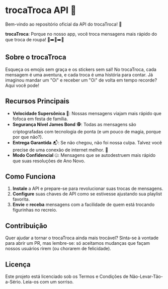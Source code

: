 # trocaTroca API 📲

Bem-vindo ao repositório oficial da API do trocaTroca! 🎉

**trocaTroca**: Porque no nosso app, você troca mensagens mais rápido do que troca de roupa! 👗➡️👕➡️👖

## Sobre o trocaTroca

Esqueça os emojis sem graça e os stickers sem sal! No trocaTroca, cada mensagem é uma aventura, e cada troca é uma história para contar. Já imaginou mandar um "Oi" e receber um "Oi" de volta em tempo recorde? Aqui você pode!

## Recursos Principais

- **Velocidade Supersônica** 🚀: Nossas mensagens viajam mais rápido que fofoca em festa de família.
- **Segurança Nível James Bond** 🕵️: Todas as mensagens são criptografadas com tecnologia de ponta (e um pouco de magia, porque por que não?).
- **Entrega Garantida** 📬: Se não chegou, não foi nossa culpa. Talvez você precise de uma conexão de internet melhor. 🤷
- **Modo Confidencial** 🤐: Mensagens que se autodestruem mais rápido que suas resoluções de Ano Novo.

## Como Funciona

1. **Instale** a API e prepare-se para revolucionar suas trocas de mensagens.
2. **Configure** suas chaves de API como se estivesse ajustando sua playlist favorita.
3. **Envie** e **receba** mensagens com a facilidade de quem está trocando figurinhas no recreio.

## Contribuição

Quer ajudar a tornar o trocaTroca ainda mais trocável? Sinta-se à vontade para abrir um PR, mas lembre-se: só aceitamos mudanças que façam nossos usuários rirem (ou chorarem de felicidade).

## Licença

Este projeto está licenciado sob os Termos e Condições de Não-Levar-Tão-a-Sério. Leia-os com um sorriso.
